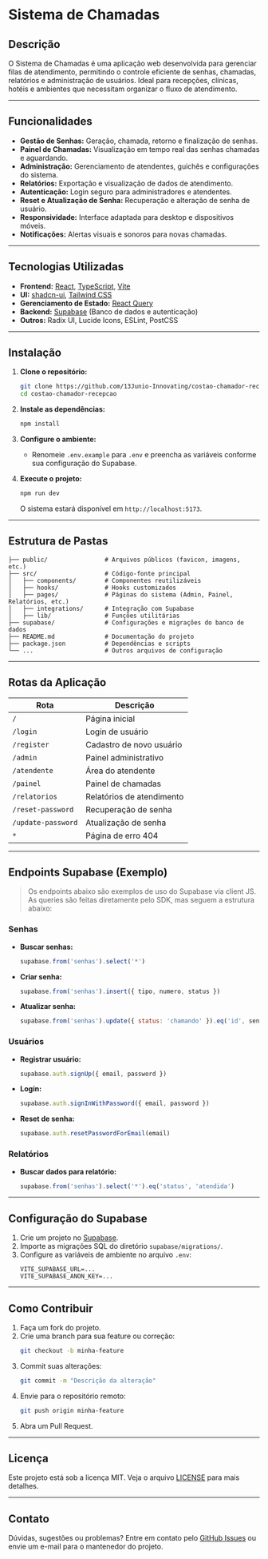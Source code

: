 # Sistema de Chamadas

## Descrição

O Sistema de Chamadas é uma aplicação web desenvolvida para gerenciar filas de atendimento, permitindo o controle eficiente de senhas, chamadas, relatórios e administração de usuários. Ideal para recepções, clínicas, hotéis e ambientes que necessitam organizar o fluxo de atendimento.

---

## Funcionalidades

- **Gestão de Senhas:** Geração, chamada, retorno e finalização de senhas.
- **Painel de Chamadas:** Visualização em tempo real das senhas chamadas e aguardando.
- **Administração:** Gerenciamento de atendentes, guichês e configurações do sistema.
- **Relatórios:** Exportação e visualização de dados de atendimento.
- **Autenticação:** Login seguro para administradores e atendentes.
- **Reset e Atualização de Senha:** Recuperação e alteração de senha de usuário.
- **Responsividade:** Interface adaptada para desktop e dispositivos móveis.
- **Notificações:** Alertas visuais e sonoros para novas chamadas.

---

## Tecnologias Utilizadas

- **Frontend:** [React](https://react.dev/), [TypeScript](https://www.typescriptlang.org/), [Vite](https://vitejs.dev/)
- **UI:** [shadcn-ui](https://ui.shadcn.com/), [Tailwind CSS](https://tailwindcss.com/)
- **Gerenciamento de Estado:** [React Query](https://tanstack.com/query/latest)
- **Backend:** [Supabase](https://supabase.com/) (Banco de dados e autenticação)
- **Outros:** Radix UI, Lucide Icons, ESLint, PostCSS

---

## Instalação

1. **Clone o repositório:**
   ```bash
   git clone https://github.com/13Junio-Innovating/costao-chamador-recepcao.git
   cd costao-chamador-recepcao
   ```

2. **Instale as dependências:**
   ```bash
   npm install
   ```

3. **Configure o ambiente:**
   - Renomeie `.env.example` para `.env` e preencha as variáveis conforme sua configuração do Supabase.

4. **Execute o projeto:**
   ```bash
   npm run dev
   ```
   O sistema estará disponível em `http://localhost:5173`.

---

## Estrutura de Pastas

```
├── public/                # Arquivos públicos (favicon, imagens, etc.)
├── src/                   # Código-fonte principal
│   ├── components/        # Componentes reutilizáveis
│   ├── hooks/             # Hooks customizados
│   ├── pages/             # Páginas do sistema (Admin, Painel, Relatórios, etc.)
│   ├── integrations/      # Integração com Supabase
│   ├── lib/               # Funções utilitárias
├── supabase/              # Configurações e migrações do banco de dados
├── README.md              # Documentação do projeto
├── package.json           # Dependências e scripts
└── ...                    # Outros arquivos de configuração
```

---

## Rotas da Aplicação

| Rota                | Descrição                                 |
|---------------------|-------------------------------------------|
| `/`                 | Página inicial                            |
| `/login`            | Login de usuário                          |
| `/register`         | Cadastro de novo usuário                  |
| `/admin`            | Painel administrativo                     |
| `/atendente`        | Área do atendente                         |
| `/painel`           | Painel de chamadas                        |
| `/relatorios`       | Relatórios de atendimento                 |
| `/reset-password`   | Recuperação de senha                      |
| `/update-password`  | Atualização de senha                      |
| `*`                 | Página de erro 404                        |

---

## Endpoints Supabase (Exemplo)

> Os endpoints abaixo são exemplos de uso do Supabase via client JS. As queries são feitas diretamente pelo SDK, mas seguem a estrutura abaixo:

### Senhas
- **Buscar senhas:**
  ```js
  supabase.from('senhas').select('*')
  ```
- **Criar senha:**
  ```js
  supabase.from('senhas').insert({ tipo, numero, status })
  ```
- **Atualizar senha:**
  ```js
  supabase.from('senhas').update({ status: 'chamando' }).eq('id', senhaId)
  ```

### Usuários
- **Registrar usuário:**
  ```js
  supabase.auth.signUp({ email, password })
  ```
- **Login:**
  ```js
  supabase.auth.signInWithPassword({ email, password })
  ```
- **Reset de senha:**
  ```js
  supabase.auth.resetPasswordForEmail(email)
  ```

### Relatórios
- **Buscar dados para relatório:**
  ```js
  supabase.from('senhas').select('*').eq('status', 'atendida')
  ```

---

## Configuração do Supabase

1. Crie um projeto no [Supabase](https://supabase.com/).
2. Importe as migrações SQL do diretório `supabase/migrations/`.
3. Configure as variáveis de ambiente no arquivo `.env`:
   ```
   VITE_SUPABASE_URL=...
   VITE_SUPABASE_ANON_KEY=...
   ```

---

## Como Contribuir

1. Faça um fork do projeto.
2. Crie uma branch para sua feature ou correção:
   ```bash
   git checkout -b minha-feature
   ```
3. Commit suas alterações:
   ```bash
   git commit -m "Descrição da alteração"
   ```
4. Envie para o repositório remoto:
   ```bash
   git push origin minha-feature
   ```
5. Abra um Pull Request.

---

## Licença

Este projeto está sob a licença MIT. Veja o arquivo [LICENSE](LICENSE) para mais detalhes.

---

## Contato

Dúvidas, sugestões ou problemas? Entre em contato pelo [GitHub Issues](https://github.com/13Junio-Innovating/costao-chamador-recepcao/issues) ou envie um e-mail para o mantenedor do projeto.
